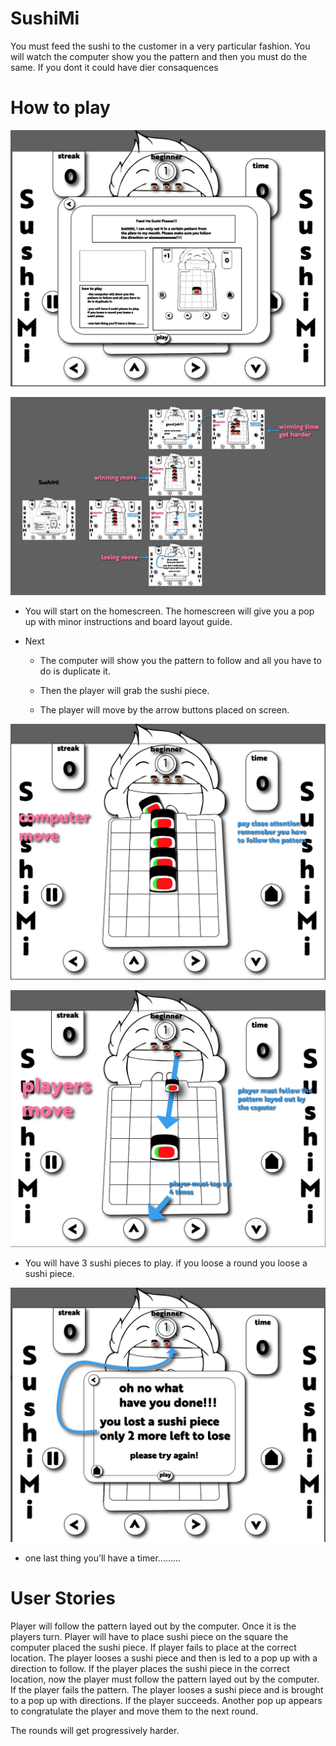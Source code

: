 # SushiMi

You must feed the sushi to the customer in a very particular fashion.
You will watch the computer show you the pattern and then you must do the same. If you dont it could have dier consaquences

# How to play

![home img](assets/home.jpg)

![overview img](assets/overviewscreenshot.jpg)

- You will start on the homescreen. The homescreen will give you a pop up with minor instructions and board layout guide.

- Next

  - The computer will show you the
    pattern to follow and all you have to
    do is duplicate it.

  - Then the player will grab the sushi piece.

  - The player will move by the arrow buttons placed on screen.

![computer move img](assets/computer.jpg)

![player move img](assets/playerstart.jpg)

- You will have 3 sushi pieces to play.
  if you loose a round you loose a
  sushi piece.

![player loss img](assets/playerloss.jpg)

- one last thing you’ll have a timer.........

# User Stories

Player will follow the pattern layed out by the computer.
Once it is the players turn. Player will have to place sushi piece on the square the computer placed the sushi piece. If player fails to place at the correct location. The player looses a sushi piece and then is led to a pop up with a direction to follow. If the player places the sushi piece in the correct location, now the player must follow the pattern layed out by the computer. If the player fails the pattern. The player looses a sushi piece and is brought to a pop up with directions. If the player succeeds. Another pop up appears to congratulate the player and move them to the next round.

The rounds will get progressively harder.
